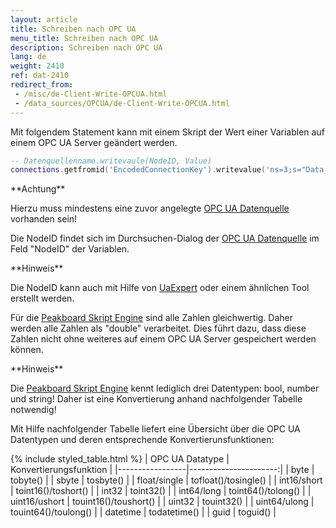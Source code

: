 ```yaml
---
layout: article
title: Schreiben nach OPC UA
menu_title: Schreiben nach OPC UA
description: Schreiben nach OPC UA
lang: de
weight: 2410
ref: dat-2410
redirect_from: 
 - /misc/de-Client-Write-OPCUA.html
 - /data_sources/OPCUA/de-Client-Write-OPCUA.html
---
```


Mit folgendem Statement kann mit einem Skript der Wert einer Variablen auf einem OPC UA Server geändert werden.

```lua
-- Datenquellenname.writevaule(NodeID, Value)
connections.getfromid('EncodedConnectionKey').writevalue('ns=3;s="Data_block_2"."IntegersWords"."int1"', toint16(12))
```

<div class="box-warning" markdown="1">
**Achtung**

Hierzu muss mindestens eine zuvor angelegte [OPC UA Datenquelle](/data_sources/OPCUA/de-opc-ua.html) vorhanden sein!
</div>

Die NodeID findet sich im Durchsuchen-Dialog der [OPC UA Datenquelle](/data_sources/OPCUA/de-opc-ua.html) im Feld "NodeID" der Variablen. 

<div class="box-tip" markdown="1">
**Hinweis**

Die NodeID kann auch mit Hilfe von [UaExpert](https://opcfoundation.org/products/view/uaexpert) oder einem ähnlichen Tool erstellt werden.
</div>

Für die [Peakboard Skript Engine](/scripting/de-script-engine.html) sind alle Zahlen gleichwertig. 
Daher werden alle Zahlen als "double" verarbeitet.
Dies führt dazu, dass diese Zahlen nicht ohne weiteres auf einem OPC UA Server gespeichert werden können.

<div class="box-tip" markdown="1">
**Hinweis**

Die [Peakboard Skript Engine](/scripting/de-script-engine.html) kennt lediglich drei Datentypen: bool, number und string!
Daher ist eine Konvertierung anhand nachfolgender Tabelle notwendig!
</div>

Mit Hilfe nachfolgender Tabelle liefert eine Übersicht über die OPC UA Datentypen und deren entsprechende Konvertierunsfunktionen:

{% include styled_table.html %}
| OPC UA Datatype | Konvertierungsfunktion |
|-----------------|----------------------:|
| byte            |              tobyte() |
| sbyte           |             tosbyte() |
| float/single    |  tofloat()/tosingle() |
| int16/short     |   toint16()/toshort() |
| int32           |             toint32() |
| int64/long      |    toint64()/tolong() |
| uint16/ushort   | touint16()/toushort() |
| uint32          |            touint32() |
| uint64/ulong    |  touint64()/toulong() |
| datetime        |          todatetime() |
| guid            |              toguid() |
